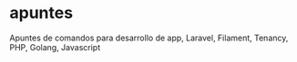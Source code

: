 # apuntes
Apuntes de comandos para desarrollo de app, Laravel, Filament, Tenancy, PHP, Golang, Javascript
